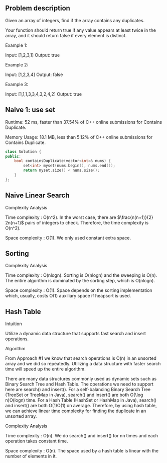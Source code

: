 ## Problem description
Given an array of integers, find if the array contains any duplicates.

Your function should return true if any value appears at least twice in the array, and it should return false if every element is distinct.

Example 1:

Input: [1,2,3,1]
Output: true

Example 2:

Input: [1,2,3,4]
Output: false

Example 3:

Input: [1,1,1,3,3,4,3,2,4,2]
Output: true

## Naive 1: use set
Runtime: 52 ms, faster than 37.54% of C++ online submissions for Contains Duplicate.

Memory Usage: 18.1 MB, less than 5.12% of C++ online submissions for Contains Duplicate.
```cpp
class Solution {
public:
    bool containsDuplicate(vector<int>& nums) {
        set<int> myset(nums.begin(), nums.end());
        return myset.size() < nums.size();
    }
};
```

## Naive Linear Search
Complexity Analysis

Time complexity : O(n^2). In the worst case, there are $\frac{n(n+1)}{2} 2n(n+1)$ pairs of integers to check. 
Therefore, the time complexity is O(n^2).

Space complexity : O(1). We only used constant extra space.

## Sorting
Complexity Analysis

Time complexity : O(nlogn). Sorting is O(nlogn) and the sweeping is O(n). 
The entire algorithm is dominated by the sorting step, which is O(nlogn).

Space complexity : O(1). Space depends on the sorting implementation which, usually, costs O(1) auxiliary space if heapsort is used.

## Hash Table

Intuition

Utilize a dynamic data structure that supports fast search and insert operations.

Algorithm

From Approach #1 we know that search operations is O(n) in an unsorted array and we did so repeatedly. Utilizing a data structure with faster search time will speed up the entire algorithm.

There are many data structures commonly used as dynamic sets such as Binary Search Tree and Hash Table. The operations we need to support here are search() and insert(). For a self-balancing Binary Search Tree (TreeSet or TreeMap in Java), search() and insert() are both O(\log n)O(logn) time. For a Hash Table (HashSet or HashMap in Java), search() and insert() are both O(1)O(1) on average. Therefore, by using hash table, we can achieve linear time complexity for finding the duplicate in an unsorted array.

Complexity Analysis

Time complexity : O(n). We do search() and insert() for nn times and each operation takes constant time.

Space complexity : O(n). The space used by a hash table is linear with the number of elements in it.

